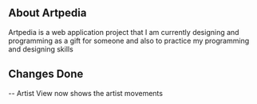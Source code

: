 ## About Artpedia

Artpedia is a web application project that I am currently designing and programming as a gift for someone and also to practice
my programming and designing skills

## Changes Done

-- Artist View now shows the artist movements
